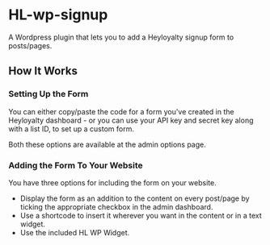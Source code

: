 # HL-wp-signup
A Wordpress plugin that lets you to add a Heyloyalty signup form to posts/pages.

## How It Works

### Setting Up the Form
You can either copy/paste the code for a form you've created in the Heyloyalty dashboard - or you can use your API key and secret key along with a list ID, to set up a custom form.

Both these options are available at the admin options page.

### Adding the Form To Your Website
You have three options for including the form on your website.

* Display the form as an addition to the content on every post/page by ticking the appropriate checkbox in the admin dashboard.
* Use a shortcode to insert it wherever you want in the content or in a text widget.
* Use the included HL WP Widget.
